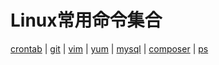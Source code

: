 Linux常用命令集合
====
 [crontab](https://github.com/chenxiansen/Grep/blob/master/src/Crontab.md)  |
 [git](https://github.com/chenxiansen/Grep/blob/master/src/Git.md)  |
 [vim](https://github.com/chenxiansen/Grep/blob/master/src/Vim.md)  |
 [yum](https://github.com/chenxiansen/Grep/blob/master/src/Yum.md)   |
 [mysql](https://github.com/chenxiansen/Grep/blob/master/src/Mysql.md)  | 
 [composer](https://github.com/chenxiansen/Grep/blob/master/src/Composer.md)  | 
 [ps](https://github.com/chenxiansen/Grep/blob/master/src/Ps.md)